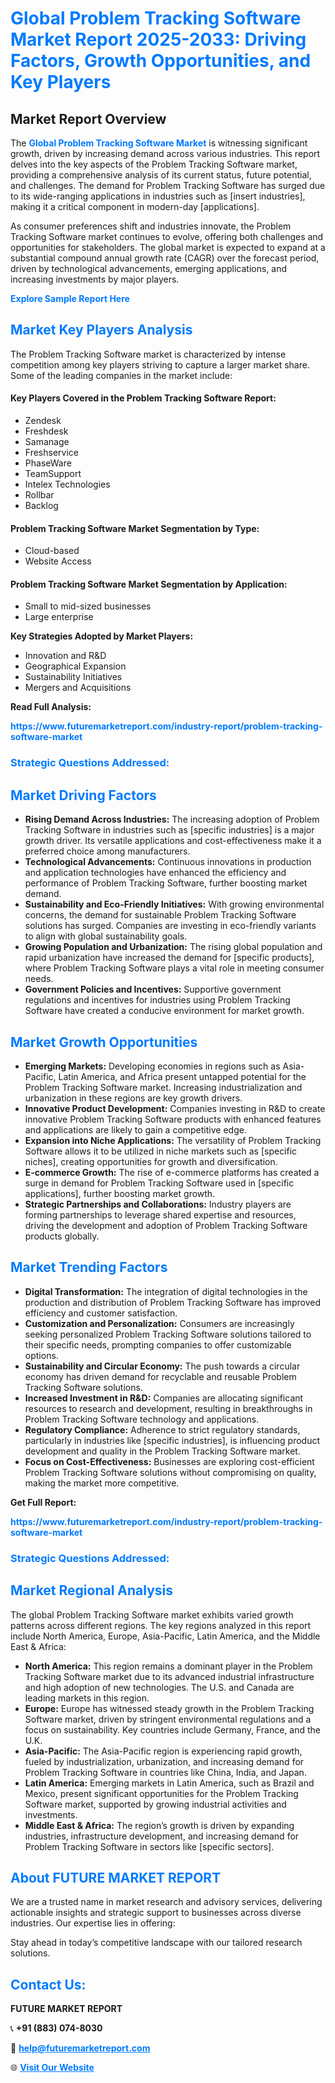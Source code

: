 <h1 style="color: #007BFF;">Global Problem Tracking Software Market Report 2025-2033: Driving Factors, Growth Opportunities, and Key Players</h1>

<section id="overview">
<h2>Market Report Overview</h2>
<p>The <a href="https://www.futuremarketreport.com/industry-report/problem-tracking-software-market" style="color: #007BFF; text-decoration: none;"><strong>Global Problem Tracking Software Market</strong></a> is witnessing significant growth, driven by increasing demand across various industries. This report delves into the key aspects of the Problem Tracking Software market, providing a comprehensive analysis of its current status, future potential, and challenges. The demand for Problem Tracking Software has surged due to its wide-ranging applications in industries such as [insert industries], making it a critical component in modern-day [applications].</p>
<p>As consumer preferences shift and industries innovate, the Problem Tracking Software market continues to evolve, offering both challenges and opportunities for stakeholders. The global market is expected to expand at a substantial compound annual growth rate (CAGR) over the forecast period, driven by technological advancements, emerging applications, and increasing investments by major players.</p>
</section>

<section id="overview">
<p><a href="https://www.futuremarketreport.com/request-sample/reportId=56654" style="color: #007BFF; text-decoration: none;"><strong>Explore Sample Report Here</strong></a></p>
</section>

<section id="key-players">
<h2 style="color: #007BFF;">Market Key Players Analysis</h2>
<p>The Problem Tracking Software market is characterized by intense competition among key players striving to capture a larger market share. Some of the leading companies in the market include:</p>
<h4>Key Players Covered in the Problem Tracking Software Report:</h4>
<ul><li>Zendesk</li><li>Freshdesk</li><li>Samanage</li><li>Freshservice</li><li>PhaseWare</li><li>TeamSupport</li><li>Intelex Technologies</li><li>Rollbar</li><li>Backlog</li></ul>
<h4>Problem Tracking Software Market Segmentation by Type:</h4>
<ul><li>Cloud-based</li><li>Website Access</li></ul>

<h4>Problem Tracking Software Market Segmentation by Application:</h4>
<ul><li>Small to mid-sized businesses</li><li>Large enterprise</li></ul>
<p><strong>Key Strategies Adopted by Market Players:</strong></p>
<ul>
<li>Innovation and R&D</li>
<li>Geographical Expansion</li>
<li>Sustainability Initiatives</li>
<li>Mergers and Acquisitions</li>
</ul>
</section>

<section>
<p><strong>Read Full Analysis: </strong></p><a href="https://www.futuremarketreport.com/industry-report/problem-tracking-software-market" style="color: #007BFF; text-decoration: none;"><strong>https://www.futuremarketreport.com/industry-report/problem-tracking-software-market</strong></a>
<h3 style="color: #007BFF;">Strategic Questions Addressed:</h3>
</section>

<section id="driving-factors">
<h2 style="color: #007BFF;">Market Driving Factors</h2>
<ul>
<li><strong>Rising Demand Across Industries:</strong> The increasing adoption of Problem Tracking Software in industries such as [specific industries] is a major growth driver. Its versatile applications and cost-effectiveness make it a preferred choice among manufacturers.</li>
<li><strong>Technological Advancements:</strong> Continuous innovations in production and application technologies have enhanced the efficiency and performance of Problem Tracking Software, further boosting market demand.</li>
<li><strong>Sustainability and Eco-Friendly Initiatives:</strong> With growing environmental concerns, the demand for sustainable Problem Tracking Software solutions has surged. Companies are investing in eco-friendly variants to align with global sustainability goals.</li>
<li><strong>Growing Population and Urbanization:</strong> The rising global population and rapid urbanization have increased the demand for [specific products], where Problem Tracking Software plays a vital role in meeting consumer needs.</li>
<li><strong>Government Policies and Incentives:</strong> Supportive government regulations and incentives for industries using Problem Tracking Software have created a conducive environment for market growth.</li>
</ul>
</section>

<section id="growth-opportunities">
<h2 style="color: #007BFF;">Market Growth Opportunities</h2>
<ul>
<li><strong>Emerging Markets:</strong> Developing economies in regions such as Asia-Pacific, Latin America, and Africa present untapped potential for the Problem Tracking Software market. Increasing industrialization and urbanization in these regions are key growth drivers.</li>
<li><strong>Innovative Product Development:</strong> Companies investing in R&D to create innovative Problem Tracking Software products with enhanced features and applications are likely to gain a competitive edge.</li>
<li><strong>Expansion into Niche Applications:</strong> The versatility of Problem Tracking Software allows it to be utilized in niche markets such as [specific niches], creating opportunities for growth and diversification.</li>
<li><strong>E-commerce Growth:</strong> The rise of e-commerce platforms has created a surge in demand for Problem Tracking Software used in [specific applications], further boosting market growth.</li>
<li><strong>Strategic Partnerships and Collaborations:</strong> Industry players are forming partnerships to leverage shared expertise and resources, driving the development and adoption of Problem Tracking Software products globally.</li>
</ul>
</section>

<section id="trending-factors">
<h2 style="color: #007BFF;">Market Trending Factors</h2>
<ul>
<li><strong>Digital Transformation:</strong> The integration of digital technologies in the production and distribution of Problem Tracking Software has improved efficiency and customer satisfaction.</li>
<li><strong>Customization and Personalization:</strong> Consumers are increasingly seeking personalized Problem Tracking Software solutions tailored to their specific needs, prompting companies to offer customizable options.</li>
<li><strong>Sustainability and Circular Economy:</strong> The push towards a circular economy has driven demand for recyclable and reusable Problem Tracking Software solutions.</li>
<li><strong>Increased Investment in R&D:</strong> Companies are allocating significant resources to research and development, resulting in breakthroughs in Problem Tracking Software technology and applications.</li>
<li><strong>Regulatory Compliance:</strong> Adherence to strict regulatory standards, particularly in industries like [specific industries], is influencing product development and quality in the Problem Tracking Software market.</li>
<li><strong>Focus on Cost-Effectiveness:</strong> Businesses are exploring cost-efficient Problem Tracking Software solutions without compromising on quality, making the market more competitive.</li>
</ul>
</section>

<section>
<p><strong>Get Full Report: </strong></p><a href="https://www.futuremarketreport.com/industry-report/problem-tracking-software-market" style="color: #007BFF; text-decoration: none;"><strong>https://www.futuremarketreport.com/industry-report/problem-tracking-software-market</strong></a>
<h3 style="color: #007BFF;">Strategic Questions Addressed:</h3>
</section>


<section id="regional-analysis">
<h2 style="color: #007BFF;">Market Regional Analysis</h2>
<p>The global Problem Tracking Software market exhibits varied growth patterns across different regions. The key regions analyzed in this report include North America, Europe, Asia-Pacific, Latin America, and the Middle East & Africa:</p>
<ul>
<li><strong>North America:</strong> This region remains a dominant player in the Problem Tracking Software market due to its advanced industrial infrastructure and high adoption of new technologies. The U.S. and Canada are leading markets in this region.</li>
<li><strong>Europe:</strong> Europe has witnessed steady growth in the Problem Tracking Software market, driven by stringent environmental regulations and a focus on sustainability. Key countries include Germany, France, and the U.K.</li>
<li><strong>Asia-Pacific:</strong> The Asia-Pacific region is experiencing rapid growth, fueled by industrialization, urbanization, and increasing demand for Problem Tracking Software in countries like China, India, and Japan.</li>
<li><strong>Latin America:</strong> Emerging markets in Latin America, such as Brazil and Mexico, present significant opportunities for the Problem Tracking Software market, supported by growing industrial activities and investments.</li>
<li><strong>Middle East & Africa:</strong> The region’s growth is driven by expanding industries, infrastructure development, and increasing demand for Problem Tracking Software in sectors like [specific sectors].</li>
</ul>
</section>

<footer>
<h2 style="color: #007BFF;">About FUTURE MARKET REPORT</h2>
<p>We are a trusted name in market research and advisory services, delivering actionable insights and strategic support to businesses across diverse industries. Our expertise lies in offering:</p>

<p>Stay ahead in today’s competitive landscape with our tailored research solutions.</p>

<h2 style="color: #007BFF;">Contact Us:</h2>
<p><strong>FUTURE MARKET REPORT</strong></p>
<p>📞 <strong>+91 (883) 074-8030</strong></p>
<p>📧 <strong><a href="mailto:help@futuremarketreport.com" style="color: #007BFF;">help@futuremarketreport.com</a></strong></p>
<p>🌐 <strong><a href="https://www.futuremarketreport.com/" style="color: #007BFF;">Visit Our Website</a></strong></p>
</footer>
